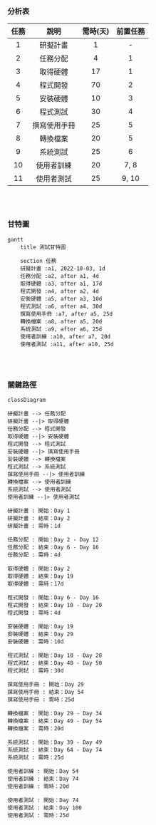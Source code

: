 ### 分析表
| 任務 |     說明    | 需時(天) | 前置任務 |
| :-: | :---------: | :------: | :-----: |
|  1  |   研擬計畫   |    1    |    -    |
|  2  |   任務分配   |    4    |    1    |
|  3  |   取得硬體   |   17    |    1    |
|  4  |   程式開發   |   70    |    2    |
|  5  |   安裝硬體   |   10    |    3    |
|  6  |   程式測試   |   30    |    4    |
|  7  | 撰寫使用手冊 |   25    |    5    |
|  8  |   轉換檔案   |   20    |    5    |
|  9  |   系統測試   |   25    |    6    |
| 10  |  使用者訓練  |   20    |   7, 8  |
| 11  |  使用者測試  |   25    |  9, 10  |

<br>
<br>

### 甘特圖
```mermaid
gantt
    title 測試甘特圖

    section 任務
    研擬計畫 :a1, 2022-10-03, 1d
    任務分配 :a2, after a1, 4d
    取得硬體 :a3, after a1, 17d
    程式開發 :a4, after a2, 4d
    安裝硬體 :a5, after a3, 10d
    程式測試 :a6, after a4, 30d
    撰寫使用手冊 :a7, after a5, 25d
    轉換檔案 :a8, after a5, 20d
    系統測試 :a9, after a6, 25d
    使用者訓練 :a10, after a7, 20d
    使用者測試 :a11, after a10, 25d
```
<br>
<br>

### 關鍵路徑
```mermaid
classDiagram

研擬計畫 --> 任務分配
研擬計畫 --|> 取得硬體
任務分配 --> 程式開發
取得硬體 --|> 安裝硬體
程式開發 --> 程式測試
安裝硬體 --|> 撰寫使用手冊
安裝硬體 --> 轉換檔案
程式測試 --> 系統測試
撰寫使用手冊 --|> 使用者訓練
轉換檔案 --> 使用者訓練
系統測試 --> 使用者測試
使用者訓練 --|> 使用者測試

研擬計畫 : 開始：Day 1
研擬計畫 : 結束：Day 2
研擬計畫 : 需時：1d

任務分配 : 開始：Day 2 - Day 12
任務分配 : 結束：Day 6 - Day 16
任務分配 : 需時：4d

取得硬體 : 開始：Day 2
取得硬體 : 結束：Day 19
取得硬體 : 需時：17d

程式開發 : 開始：Day 6 - Day 16
程式開發 : 結束：Day 10 - Day 20
程式開發 : 需時：4d

安裝硬體 : 開始：Day 19
安裝硬體 : 結束：Day 29
安裝硬體 : 需時：10d

程式測試 : 開始：Day 10 - Day 20
程式測試 : 結束：Day 40 - Day 50
程式測試 : 需時：30d

撰寫使用手冊 : 開始：Day 29
撰寫使用手冊 : 結束：Day 54
撰寫使用手冊 : 需時：25d

轉換檔案 : 開始：Day 29 - Day 34
轉換檔案 : 結束：Day 49 - Day 54
轉換檔案 : 需時：20d

系統測試 : 開始：Day 39 - Day 49
系統測試 : 結束：Day 64 - Day 74
系統測試 : 需時：25d

使用者訓練 : 開始：Day 54
使用者訓練 : 結束：Day 74
使用者訓練 : 需時：20d

使用者測試 : 開始：Day 74
使用者測試 : 結束：Day 100
使用者測試 : 需時：25d
```





